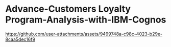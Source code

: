 # Advance-Customers Loyalty Program-Analysis-with-IBM-Cognos



https://github.com/user-attachments/assets/9499748a-c98c-4023-b29e-8caa5dec16f9

